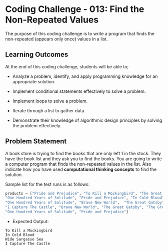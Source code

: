 # Coding Challenge - 013: Find the Non-Repeated Values

The purpose of this coding challenge is to write a program that finds the non-repeated (appears only once) values in a list.

## Learning Outcomes

At the end of this coding challenge, students will be able to;

- Analyze a problem, identify, and apply programming knowledge for an appropriate solution.

- Implement conditional statements effectively to solve a problem.

- Implement loops to solve a problem.

- Iterate through a list to gather data.

- Demonstrate their knowledge of algorithmic design principles by solving the problem effectively.

## Problem Statement

A book store is trying to find the books that are only left 1 in the stock. They have the book list and they ask you to find the books. You are going to write a computer program that finds the non-repeated values in the list. Also indicate how you have used **computational thinking concepts** to find the solution.

Sample list for the test runs is as follows:

```python
products = ["Pride and Prejudice", "To Kill a Mockingbird", "The Great Gatsby",\
"One Hundred Years of Solitude", "Pride and Prejudice", "In Cold Blood", "Wide Sargasso Sea",\
"One Hundred Years of Solitude", "Brave New World",  "The Great Gatsby", "Brave New World",\
"I Capture The Castle", "Brave New World", "The Great Gatsby", "The Great Gatsby",\
"One Hundred Years of Solitude", "Pride and Prejudice"]
```

- Expected Output:

```text
To Kill a Mockingbird
In Cold Blood
Wide Sargasso Sea
I Capture The Castle
```